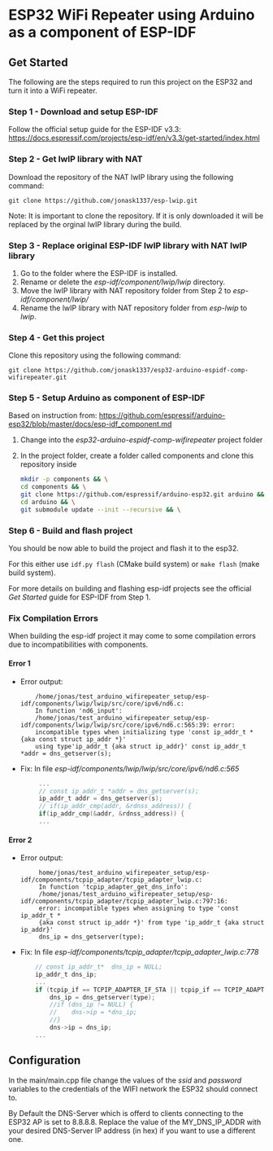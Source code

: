 # ESP32 WiFi Repeater using Arduino as a component of ESP-IDF 

## Get Started
The following are the steps required to run this project on the ESP32 and turn it into a WiFi repeater.
### Step 1 - Download and setup ESP-IDF
Follow the official setup guide for the ESP-IDF v3.3: https://docs.espressif.com/projects/esp-idf/en/v3.3/get-started/index.html
### Step 2 - Get lwIP library with NAT 
Download the repository of the NAT lwIP library using the following command:

`git clone https://github.com/jonask1337/esp-lwip.git`

Note: It is important to clone the repository. If it is only downloaded it will be replaced by the orginal lwIP library during the build.
### Step 3 - Replace original ESP-IDF lwIP library with NAT lwIP library
1. Go to the folder where the ESP-IDF is installed.
2. Rename or delete the *esp-idf/component/lwip/lwip* directory.
3. Move the lwIP library with NAT repository folder from Step 2 to *esp-idf/component/lwip/*
4. Rename the lwIP library with NAT repository folder from *esp-lwip* to *lwip*.
### Step 4 - Get this project
Clone this repository using the following command:

`git clone https://github.com/jonask1337/esp32-arduino-espidf-comp-wifirepeater.git`
### Step 5 - Setup Arduino as component of ESP-IDF 
Based on instruction from: https://github.com/espressif/arduino-esp32/blob/master/docs/esp-idf_component.md
1. Change into the *esp32-arduino-espidf-comp-wifirepeater* project folder
2. In the project folder, create a folder called components and clone this repository inside

    ```bash
    mkdir -p components && \
    cd components && \
    git clone https://github.com/espressif/arduino-esp32.git arduino && \
    cd arduino && \
    git submodule update --init --recursive && \

### Step 6 - Build and flash project
You should be now able to build the project and flash it to the esp32.

For this either use `idf.py flash` (CMake build system) or `make flash` (make build system).

For more details on building and flashing esp-idf projects see the official *Get Started* guide for ESP-IDF from Step 1.

### Fix Compilation Errors
When building the esp-idf project it may come to some compilation errors due to incompatibilities with components.

#### Error 1
- Error output:
  ```
      /home/jonas/test_arduino_wifirepeater_setup/esp-idf/components/lwip/lwip/src/core/ipv6/nd6.c: 
      In function 'nd6_input': 
      /home/jonas/test_arduino_wifirepeater_setup/esp-idf/components/lwip/lwip/src/core/ipv6/nd6.c:565:39: error: 
      incompatible types when initializing type 'const ip_addr_t * {aka const struct ip_addr *}' 
      using type'ip_addr_t {aka struct ip_addr}' const ip_addr_t *addr = dns_getserver(s);
- Fix:
In file *esp-idf/components/lwip/lwip/src/core/ipv6/nd6.c:565*
   ```C
        ...
        // const ip_addr_t *addr = dns_getserver(s);
        ip_addr_t addr = dns_getserver(s);
        // if(ip_addr_cmp(addr, &rdnss_address)) {
        if(ip_addr_cmp(&addr, &rdnss_address)) {
        ...
   ```
#### Error 2
- Error output:
   ```
        home/jonas/test_arduino_wifirepeater_setup/esp-idf/components/tcpip_adapter/tcpip_adapter_lwip.c: 
        In function 'tcpip_adapter_get_dns_info':
        /home/jonas/test_arduino_wifirepeater_setup/esp-idf/components/tcpip_adapter/tcpip_adapter_lwip.c:797:16: 
        error: incompatible types when assigning to type 'const ip_addr_t * 
        {aka const struct ip_addr *}' from type 'ip_addr_t {aka struct ip_addr}'
        dns_ip = dns_getserver(type);
- Fix:
In file *esp-idf/components/tcpip_adapter/tcpip_adapter_lwip.c:778*
    ```C
        // const ip_addr_t*  dns_ip = NULL;
        ip_addr_t dns_ip;
        ...
        if (tcpip_if == TCPIP_ADAPTER_IF_STA || tcpip_if == TCPIP_ADAPTER_IF_ETH) {
            dns_ip = dns_getserver(type);
            //if (dns_ip != NULL) {
            //    dns->ip = *dns_ip;                                                                             
            //}
            dns->ip = dns_ip;
        ...
    ```
    
## Configuration
In the main/main.cpp file change the values of the *ssid* and *password* variables to the credentials of the WIFI network the ESP32 should connect to.

By Default the DNS-Server which is offerd to clients connecting to the ESP32 AP is set to 8.8.8.8. Replace the value of the MY_DNS_IP_ADDR with your desired DNS-Server IP address (in hex) if you want to use a different one.
